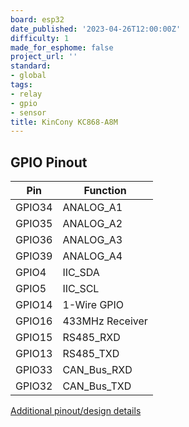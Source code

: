 ```yaml
---
board: esp32
date_published: '2023-04-26T12:00:00Z'
difficulty: 1
made_for_esphome: false
project_url: ''
standard:
- global
tags:
- relay
- gpio
- sensor
title: KinCony KC868-A8M
---
```


## GPIO Pinout

| Pin    | Function            |
| ------ | ------------------- |
| GPIO34 | ANALOG_A1           |
| GPIO35 | ANALOG_A2           |
| GPIO36 | ANALOG_A3           |
| GPIO39 | ANALOG_A4           |
| GPIO4  | IIC_SDA             |
| GPIO5  | IIC_SCL             |
| GPIO14 | 1-Wire GPIO         |
| GPIO16 | 433MHz Receiver     |
| GPIO15 | RS485_RXD           |
| GPIO13 | RS485_TXD           |
| GPIO33 | CAN_Bus_RXD         |
| GPIO32 | CAN_Bus_TXD         |
[Additional pinout/design details](https://www.kincony.com/esp32-can-bus-board.html)